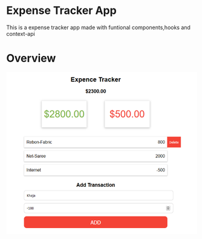 # Expense Tracker App

This is a expense tracker app made with funtional components,hooks and context-api

# Overview

![Expense-Tracker](img/screenshot.PNG)
